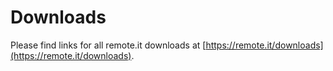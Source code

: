 # Downloads

Please find links for all remote.it downloads at [https://remote.it/downloads](https://remote.it/downloads).





